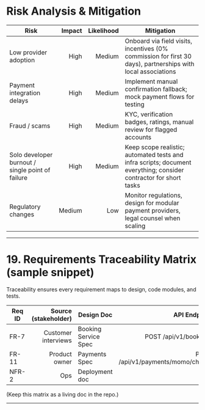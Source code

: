 #  Risk Analysis & Mitigation

| Risk                                             | Impact | Likelihood | Mitigation                                                                                                        |
| ------------------------------------------------ | -----: | ---------: | ----------------------------------------------------------------------------------------------------------------- |
| Low provider adoption                            |   High |     Medium | Onboard via field visits, incentives (0% commission for first 30 days), partnerships with local associations      |
| Payment integration delays                       |   High |     Medium | Implement manual confirmation fallback; mock payment flows for testing                                            |
| Fraud / scams                                    |   High |     Medium | KYC, verification badges, ratings, manual review for flagged accounts                                             |
| Solo developer burnout / single point of failure |   High |     Medium | Keep scope realistic; automated tests and infra scripts; document everything; consider contractor for short tasks |
| Regulatory changes                               | Medium |        Low | Monitor regulations, design for modular payment providers, legal counsel when scaling                             |

---

# 19. Requirements Traceability Matrix (sample snippet)

Traceability ensures every requirement maps to design, code modules, and tests.

| Req ID | Source (stakeholder) | Design Doc           |                      API Endpoint | Tests                         |
| ------ | -------------------: | -------------------- | --------------------------------: | ----------------------------- |
| FR-7   |  Customer interviews | Booking Service Spec |             POST /api/v1/bookings | tests/booking\_create.test.js |
| FR-11  |        Product owner | Payments Spec        | POST /api/v1/payments/momo/charge | tests/payment\_momo.test.js   |
| NFR-2  |                  Ops | Deployment doc       |                               N/A | load\_tests/k6\_booking.js    |

(Keep this matrix as a living doc in the repo.)

---
